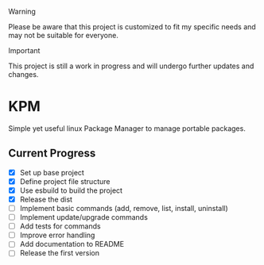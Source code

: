 > [!WARNING]  
> Please be aware that this project is customized to fit my specific needs and may not be suitable for everyone.

> [!IMPORTANT]  
> This project is still a work in progress and will undergo further updates and changes.

# KPM
Simple yet useful linux Package Manager to manage portable packages.

## Current Progress

- [x] Set up base project
- [x] Define project file structure
- [x] Use esbuild to build the project
- [x] Release the dist
- [ ] Implement basic commands (add, remove, list, install, uninstall)
- [ ] Implement update/upgrade commands
- [ ] Add tests for commands
- [ ] Improve error handling
- [ ] Add documentation to README
- [ ] Release the first version
